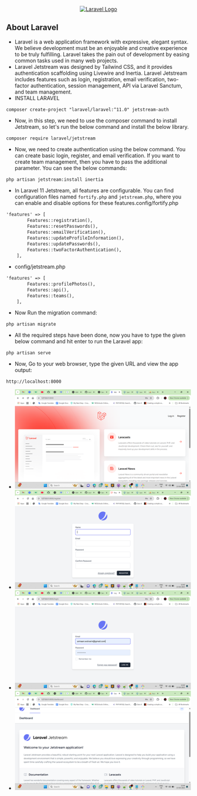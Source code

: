 <p align="center"><a href="https://laravel.com" target="_blank"><img src="https://raw.githubusercontent.com/laravel/art/master/logo-lockup/5%20SVG/2%20CMYK/1%20Full%20Color/laravel-logolockup-cmyk-red.svg" width="400" alt="Laravel Logo"></a></p>

## About Laravel

- Laravel is a web application framework with expressive, elegant syntax. We believe development must be an enjoyable and creative experience to be truly fulfilling. Laravel takes the pain out of development by easing common tasks used in many web projects.
- Laravel Jetstream was designed by Tailwind CSS, and it provides authentication scaffolding using Livewire and Inertia. Laravel Jetstream includes features such as login, registration, email verification, two-factor authentication, session management, API via Laravel Sanctum, and team management.
- INSTALL LARAVEL

````
composer create-project "laravel/laravel:^11.0" jetstream-auth
````
- Now, in this step, we need to use the composer command to install Jetstream, so let's run the below command and install the below library.

````
composer require laravel/jetstream
````

- Now, we need to create authentication using the below command. You can create basic login, register, and email verification. If you want to create team management, then you have to pass the additional parameter. You can see the below commands:
````
php artisan jetstream:install inertia
````
- In Laravel 11 Jetstream, all features are configurable. You can find configuration files named `fortify.php` and `jetstream.php`, where you can enable and disable options for these features.config/fortify.php
````
'features' => [
        Features::registration(),
        Features::resetPasswords(),
        Features::emailVerification(),
        Features::updateProfileInformation(),
        Features::updatePasswords(),
        Features::twoFactorAuthentication(),
    ],

````

- config/jetstream.php
````  
'features' => [
        Features::profilePhotos(),
        Features::api(),
        Features::teams(),
    ],
````

- Now Run the migration command:
````
php artisan migrate
````
- All the required steps have been done, now you have to type the given below command and hit enter to run the Laravel app:
````
php artisan serve
````

- Now, Go to your web browser, type the given URL and view the app output:
````
http://localhost:8000
````

- ![Home page](https://github.com/mohibulkhan786/All-Auth-in-Laravel/blob/Jetstream-Auth/demo-img/home-page.png)
- ![Register page](https://github.com/mohibulkhan786/All-Auth-in-Laravel/blob/Jetstream-Auth/demo-img/register-page.png)
- ![Login page](https://github.com/mohibulkhan786/All-Auth-in-Laravel/blob/Jetstream-Auth/demo-img/login-page.png)
- ![Dashoard page](https://github.com/mohibulkhan786/All-Auth-in-Laravel/blob/Jetstream-Auth/demo-img/dashboard-page.png)



